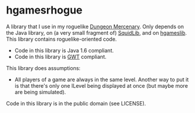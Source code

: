 # hgamesrhogue

A library that I use in my roguelike [Dungeon Mercenary](http://www.schplaf.org/hgames). Only depends on the Java library, on (a very small fragment of) [SquidLib](https://github.com/SquidPony/SquidLib), and on [hgameslib](https://github.com/smelc/hgameslib). This library contains roguelike-oriented code.

* Code in this library is Java 1.6 compliant.
* Code in this library is [GWT](www.gwtproject.org/) compliant.

This library does assumptions:

* All players of a game are always in the same level. Another way to put it is that there's only
  one ILevel being displayed at once (but maybe more are being simulated).

Code in this library is in the public domain (see LICENSE).
